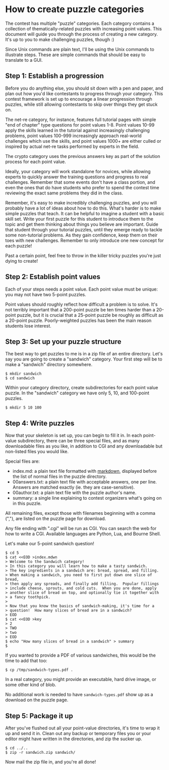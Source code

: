 How to create puzzle categories
===============================

The contest has multiple "puzzle" categories.  Each category contains a
collection of thematically-related puzzles with increasing point
values.  This document will guide you through the process of creating a
new category.  It's up to you to make challenging puzzles, though :)

Since Unix commands are plain text, I'll be using the Unix commands to
illustrate steps.  These are simple commands that should be easy to
translate to a GUI.

Step 1: Establish a progression
-------------------------------

Before you do anything else, you should sit down with a pen and paper,
and plan out how you'd like contestants to progress through your
category.  This contest framework is set up to encourage a linear
progression through puzzles, while still allowing contestants to skip
over things they get stuck on.

The net-re category, for instance, features full tutorial pages with
simple "end of chapter" type questions for point values 1-8.  Point
values 10-99 apply the skills learned in the tutorial against
increasingly challenging problems, point values 100-999 increasingly
approach real-world challenges which use the skills, and point values
1000+ are either culled or inspired by actual net-re tasks performed by
experts in the field.

The crypto category uses the previous answers key as part of the
solution process for each point value.

Ideally, your category will work standalone for novices, while allowing
experts to quickly answer the training questions and progress to real
challenges.  Remember that some events don't have a class portion, and
even the ones that do have students who prefer to spend the contest time
reviewing the exact same problems they did in the class.

Remember, it's easy to make incredibly challenging puzzles, and you will
probably have a lot of ideas about how to do this.  What's harder is to
make simple puzzles that teach.  It can be helpful to imagine a student
with a basic skill set.  Write your first puzzle for this student to
introduce them to the topic and get them thinking about things you
believe are important.  Guide that student through your tutorial
puzzles, until they emerge ready to tackle some non-tutorial problems.
As they gain confidence, keep them on their toes with new challenges.
Remember to only introduce one new concept for each puzzle!

Past a certain point, feel free to throw in the killer tricky puzzles
you're just dying to create!

Step 2: Establish point values
------------------------------

Each of your steps needs a point value.  Each point value must be
unique: you may not have two 5-point puzzles.

Point values should roughly reflect how difficult a problem is to solve.
It's not terribly important that a 200-point puzzle be ten times harder
than a 20-point puzzle, but it is crucial that a 25-point puzzle be
roughly as difficult as a 20-point puzzle.  Poorly-weighted puzzles has
been the main reason students lose interest.

Step 3: Set up your puzzle structure
------------------------------------

The best way to get puzzles to me is in a zip file of an entire
directory.  Let's say you are going to create a "sandwich" category.
Your first step will be to make a "sandwich" directory somewhere.

    $ mkdir sandwich
    $ cd sandwich

Within your category directory, create subdirectories for each point
value puzzle.  In the "sandwich" category we have only 5, 10, and
100-point puzzles.

    $ mkdir 5 10 100

Step 4: Write puzzles
---------------------

Now that your skeleton is set up, you can begin to fill it in.  In each
point-value subdirectory, there can be three special files, and as many
downloadable files as you like, in addition to CGI and any downloadable
but non-listed files you would like.

Special files are:

* index.md: a plain text file formatted with
  [markdown](http://daringfireball.net/projects/markdown/), displayed
  before the list of normal files in the puzzle directory.
* 00answers.txt: a plain text file with acceptable answers, one per line.  Answers
  are matched exactly (ie. they are case-sensitive).
* 00author.txt: a plain text file with the puzzle author's name.
* summary: a single line explaining to contest organizers what's going
  on in this puzzle.

All remaining files, except those with filenames beginning with a comma
(","), are listed on the puzzle page for download.

Any file ending with ".cgi" will be run as CGI.  You can search the web
for how to write a CGI.  Available languages are Python, Lua, and Bourne
Shell.

Let's make our 5-point sandwich question!

    $ cd 5
    $ cat <<EOD >index.mdwn
    > Welcome to the Sandwich category!
    > In this category you will learn how to make a tasty sandwich.
    > The key ingredients in a sandwich are: bread, spread, and filling.
    > When making a sandwich, you need to first put down one slice of bread,
    > then apply any spreads, and finally add filling.  Popular fillings
    > include cheese, sprouts, and cold cuts.  When you are done, apply
    > another slice of bread on top, and optionally tie it together with
    > a fancy toothpick.
    >
    > Now that you know the basics of sandwich-making, it's time for a
    > question!  How many slices of bread are in a sandwich?
    > EOD
    $ cat <<EOD >key
    > 2
    > TWO
    > two
    > EOD
    $ echo "How many slices of bread in a sandwich" > summary
    $

If you wanted to provide a PDF of various sandwiches, this would be the
time to add that too:

    $ cp /tmp/sandwich-types.pdf .

In a real category, you might provide an executable, hard drive image,
or some other kind of blob.

No additional work is needed to have `sandwich-types.pdf` show up as a
download on the puzzle page.

Step 5: Package it up
---------------------

After you've flushed out all your point-value directories, it's time to
wrap it up and send it in.  Clean out any backup or temporary files you
or your editor might have written in the directories, and zip the sucker
up.

    $ cd ../..
    $ zip -r sandwich.zip sandwich/

Now mail the zip file in, and you're all done!
